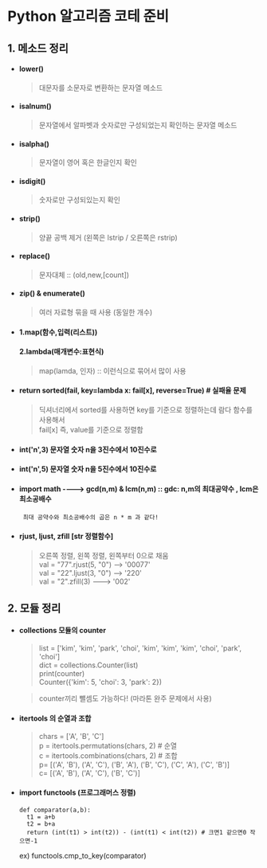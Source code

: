 # Python 알고리즘 코테 준비


## 1. 메소드 정리 
- #### lower()
  >대문자를 소문자로 변환하는 문자열 메소드 

- #### isalnum()
  >문자열에서 알파벳과 숫자로만 구성되었는지 확인하는 문자열 메소드

- #### isalpha()
  > 문자열이 영어 혹은 한글인지 확인

- #### isdigit()
  > 숫자로만 구성되있는지 확인 

- #### strip()
  >양끝 공백 제거 (왼쪽은 lstrip / 오른쪽은 rstrip)

- #### replace()
  > 문자대체 :: (old,new,[count])

- #### zip() & enumerate()
  > 여러 자료형 묶을 때 사용 (동일한 개수)

- #### 1.map(함수,입력(리스트))    
  #### 2.lambda(매개변수:표현식) 
  > map(lamda, 인자) :: 이런식으로 묶어서 많이 사용

* #### return sorted(fail, key=lambda x: fail[x], reverse=True)    # 실패율 문제 
  > 딕셔너리에서 sorted를 사용하면 key를 기준으로 정렬하는데 람다 함수를 사용해서     
  > fail[x] 즉, value를 기준으로 정렬함

* #### int('n',3) 문자열 숫자 n을 3진수에서 10진수로
* #### int('n',5) 문자열 숫자 n을 5진수에서 10진수로

* #### import math ----> gcd(n,m) & lcm(n,m)   :: gdc: n,m의 최대공약수 , lcm은 최소공배수         
       최대 공약수와 최소공배수의 곱은 n * m 과 같다! 

* #### rjust, ljust, zfill     [str 정렬함수]
  > 오른쪽 정렬, 왼쪽 정렬, 왼쪽부터 0으로 채움    
  > val = "77".rjust(5, "0") --> '00077'    
  > val = "22".ljust(3, "0") --> '220'    
  > val = "2".zfill(3) ---> '002'




## 2. 모듈 정리
- #### collections 모듈의 counter
  > list = ['kim', 'kim', 'park', 'choi', 'kim', 'kim', 'kim', 'choi', 'park', 'choi']    
  dict = collections.Counter(list)   
  print(counter)   
  Counter({'kim': 5, 'choi': 3, 'park': 2})   
  
  > counter끼리 뺄셈도 가능하다! (마라톤 완주 문제에서 사용) 

- #### itertools 의 순열과 조합
  > chars = ['A', 'B', 'C']   
    p = itertools.permutations(chars, 2)  # 순열   
    c = itertools.combinations(chars, 2)  # 조합   
    p= [('A', 'B'), ('A', 'C'), ('B', 'A'), ('B', 'C'), ('C', 'A'), ('C', 'B')]   
    c= [('A', 'B'), ('A', 'C'), ('B', 'C')]   

- #### import functools   (프로그래머스 정렬)
  ```
  def comparator(a,b):    
    t1 = a+b    
    t2 = b+a    
    return (int(t1) > int(t2)) - (int(t1) < int(t2)) # 크면1 같으면0 작으면-1  
  ```    
    ex) functools.cmp_to_key(comparator) 
